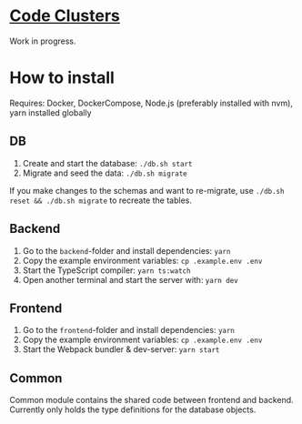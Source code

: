 # [Code Clusters](https://github.com/Aalto-LeTech/CodeClusters)

Work in progress.

# How to install

Requires: Docker, DockerCompose, Node.js (preferably installed with nvm), yarn installed globally

## DB

1. Create and start the database: `./db.sh start`
2. Migrate and seed the data: `./db.sh migrate`

If you make changes to the schemas and want to re-migrate, use `./db.sh reset && ./db.sh migrate` to recreate the tables.

## Backend

1. Go to the `backend`-folder and install dependencies: `yarn`
2. Copy the example environment variables: `cp .example.env .env`
3. Start the TypeScript compiler: `yarn ts:watch`
4. Open another terminal and start the server with: `yarn dev`

## Frontend

1. Go to the `frontend`-folder and install dependencies: `yarn`
2. Copy the example environment variables: `cp .example.env .env`
3. Start the Webpack bundler & dev-server: `yarn start`

## Common

Common module contains the shared code between frontend and backend. Currently only holds the type definitions for the database objects.
